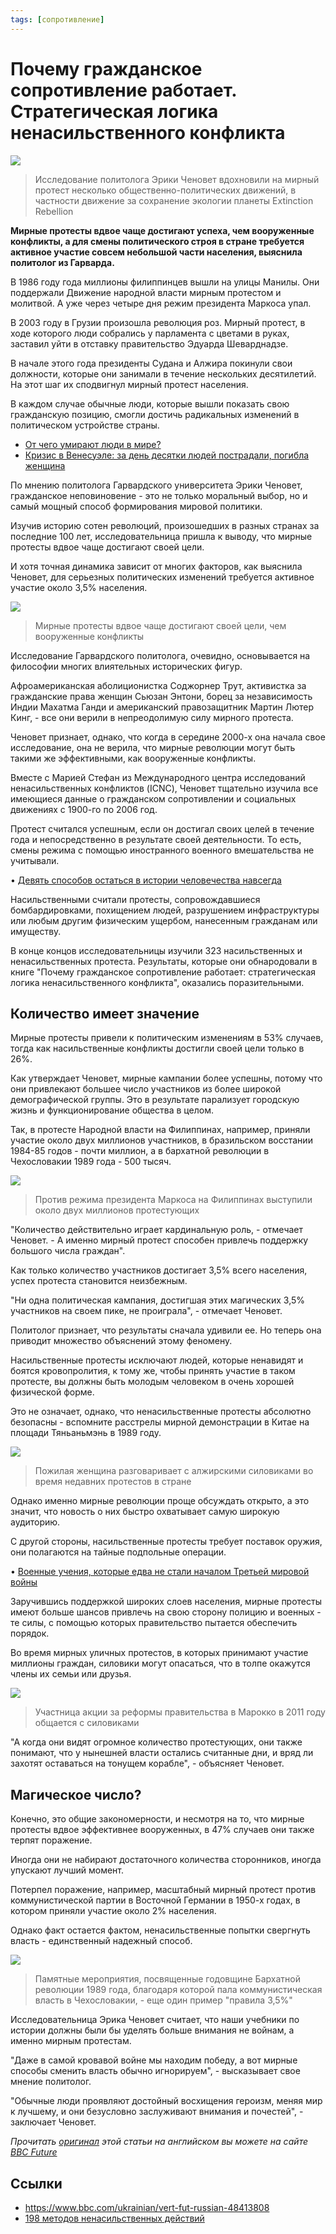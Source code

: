 ```yaml
---
tags: [сопротивление]
---
```

# Почему гражданское сопротивление работает. Стратегическая логика ненасильственного конфликта

![](../assets/Pasted%20image%2020220427100710.png)
>Исследование политолога Эрики Ченовет вдохновили на мирный протест несколько общественно-политических движений, в частности движение за сохранение экологии планеты Extinction Rebellion

**Мирные протесты вдвое чаще достигают успеха, чем вооруженные конфликты, а для смены политического строя в стране требуется активное участие совсем небольшой части населения, выяснила политолог из Гарварда.**

В 1986 году года миллионы филиппинцев вышли на улицы Манилы. Они поддержали Движение народной власти мирным протестом и молитвой. А уже через четыре дня режим президента Маркоса упал.

В 2003 году в Грузии произошла революция роз. Мирный протест, в ходе которого люди собрались у парламента с цветами в руках, заставил уйти в отставку правительство Эдуарда Шеварднадзе.

В начале этого года президенты Судана и Алжира покинули свои должности, которые они занимали в течение нескольких десятилетий. На этот шаг их сподвигнул мирный протест населения.

В каждом случае обычные люди, которые вышли показать свою гражданскую позицию, смогли достичь радикальных изменений в политическом устройстве страны.

- [От чего умирают люди в мире?](https://www.bbc.com/ukrainian/features-russian-47488895)
- [Кризис в Венесуэле: за день десятки людей пострадали, погибла женщина](https://www.bbc.com/ukrainian/news-russian-48137500)

По мнению политолога Гарвардского университета Эрики Ченовет, гражданское неповиновение - это не только моральный выбор, но и самый мощный способ формирования мировой политики.

Изучив историю сотен революций, произошедших в разных странах за последние 100 лет, исследовательница пришла к выводу, что мирные протесты вдвое чаще достигают своей цели.

И хотя точная динамика зависит от многих факторов, как выяснила Ченовет, для серьезных политических изменений требуется активное участие около 3,5% населения.

![](../assets/Pasted%20image%2020220427100735.png)
>Мирные протесты вдвое чаще достигают своей цели, чем вооруженные конфликты

Исследование Гарвардского политолога, очевидно, основывается на философии многих влиятельных исторических фигур.

Афроамериканская аболиционистка Соджорнер Трут, активистка за гражданские права женщин Сьюзан Энтони, борец за независимость Индии Махатма Ганди и американский правозащитник Мартин Лютер Кинг, - все они верили в непреодолимую силу мирного протеста.

Ченовет признает, однако, что когда в середине 2000-х она начала свое исследование, она не верила, что мирные революции могут быть такими же эффективными, как вооруженные конфликты.

Вместе с Марией Стефан из Международного центра исследований ненасильственных конфликтов (ICNC), Ченовет тщательно изучила все имеющиеся данные о гражданском сопротивлении и социальных движениях с 1900-го по 2006 год.

Протест считался успешным, если он достигал своих целей в течение года и непосредственно в результате своей деятельности. То есть, смены режима с помощью иностранного военного вмешательства не учитывали.

• [Девять способов остаться в истории человечества навсегда](https://www.bbc.com/ukrainian/magazine-russian-42833748)

Насильственными считали протесты, сопровождавшиеся бомбардировками, похищением людей, разрушением инфраструктуры или любым другим физическим ущербом, нанесенным гражданам или имуществу.

В конце концов исследовательницы изучили 323 насильственных и ненасильственных протеста. Результаты, которые они обнародовали в книге "Почему гражданское сопротивление работает: стратегическая логика ненасильственного конфликта", оказались поразительными.

## Количество имеет значение

Мирные протесты привели к политическим изменениям в 53% случаев, тогда как насильственные конфликты достигли своей цели только в 26%.

Как утверждает Ченовет, мирные кампании более успешны, потому что они привлекают большее число участников из более широкой демографической группы. Это в результате парализует городскую жизнь и функционирование общества в целом.

Так, в протесте Народной власти на Филиппинах, например, приняли участие около двух миллионов участников, в бразильском восстании 1984-85 годов - почти миллион, а в бархатной революции в Чехословакии 1989 года - 500 тысяч.

![](../assets/Pasted%20image%2020220427100801.png)
> Против режима президента Маркоса на Филиппинах выступили около двух миллионов протестующих

"Количество действительно играет кардинальную роль, - отмечает Ченовет. - А именно мирный протест способен привлечь поддержку большого числа граждан".

Как только количество участников достигает 3,5% всего населения, успех протеста становится неизбежным.

"Ни одна политическая кампания, достигшая этих магических 3,5% участников на своем пике, не проиграла", - отмечает Ченовет.

Политолог признает, что результаты сначала удивили ее. Но теперь она приводит множество объяснений этому феномену.

Насильственные протесты исключают людей, которые ненавидят и боятся кровопролития, к тому же, чтобы принять участие в таком протесте, вы должны быть молодым человеком в очень хорошей физической форме.

Это не означает, однако, что ненасильственные протесты абсолютно безопасны - вспомните расстрелы мирной демонстрации в Китае на площади Тяньаньмэнь в 1989 году.

![](../assets/Pasted%20image%2020220427100822.png)
> Пожилая женщина разговаривает с алжирскими силовиками во время недавних протестов в стране

Однако именно мирные революции проще обсуждать открыто, а это значит, что новость о них быстро охватывает самую широкую аудиторию.

С другой стороны, насильственные протесты требует поставок оружия, они полагаются на тайные подпольные операции.

• [Военные учения, которые едва не стали началом Третьей мировой войны](https://www.bbc.com/ukrainian/vert-fut-russian-46356044)

Заручившись поддержкой широких слоев населения, мирные протесты имеют больше шансов привлечь на свою сторону полицию и военных - те силы, с помощью которых правительство пытается обеспечить порядок.

Во время мирных уличных протестов, в которых принимают участие миллионы граждан, силовики могут опасаться, что в толпе окажутся члены их семьи или друзья.

![](../assets/Pasted%20image%2020220427100842.png)
> Участница акции за реформы правительства в Марокко в 2011 году общается с силовиками

"А когда они видят огромное количество протестующих, они также понимают, что у нынешней власти остались считанные дни, и вряд ли захотят оставаться на тонущем корабле", - объясняет Ченовет.

## Магическое число?

Конечно, это общие закономерности, и несмотря на то, что мирные протесты вдвое эффективнее вооруженных, в 47% случаев они также терпят поражение.

Иногда они не набирают достаточного количества сторонников, иногда упускают лучший момент.

Потерпел поражение, например, масштабный мирный протест против коммунистической партии в Восточной Германии в 1950-х годах, в котором приняли участие около 2% населения.

Однако факт остается фактом, ненасильственные попытки свергнуть власть - единственный надежный способ.

![](../assets/Pasted%20image%2020220427100859.png)
> Памятные мероприятия, посвященные годовщине Бархатной революции 1989 года, благодаря которой пала коммунистическая власть в Чехословакии, - еще один пример "правила 3,5%"

Исследовательница Эрика Ченовет считает, что наши учебники по истории должны были бы уделять больше внимания не войнам, а именно мирным протестам.

"Даже в самой кровавой войне мы находим победу, а вот мирные способы сменить власть обычно игнорируем", - высказывает свое мнение политолог.

"Обычные люди проявляют достойный восхищения героизм, меняя мир к лучшему, и они безусловно заслуживают внимания и почестей", - заключает Ченовет.

_Прочитать [оригинал](https://www.bbc.com/future/story/20190513-it-only-takes-35-of-people-to-change-the-world) этой статьи на английском вы можете на сайте [BBC Future](https://www.bbc.com/future/)_

## Ссылки

- <https://www.bbc.com/ukrainian/vert-fut-russian-48413808>
- [198 методов ненасильственных действий](198%20методов%20ненасильственных%20действий.md)
